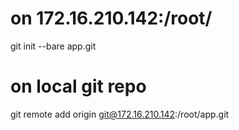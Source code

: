 # on 172.16.210.142:/root/
git init --bare app.git

# on local git repo
git remote add origin git@172.16.210.142:/root/app.git
